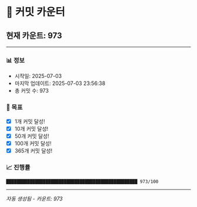 # 🔢 커밋 카운터

## 현재 카운트: 973

---

### 📊 정보
- 시작일: 2025-07-03
- 마지막 업데이트: 2025-07-03 23:56:38
- 총 커밋 수: 973

### 🎯 목표
- [x] 1개 커밋 달성!
- [x] 10개 커밋 달성!
- [x] 50개 커밋 달성!
- [x] 100개 커밋 달성!
- [x] 365개 커밋 달성!

### 📈 진행률
```
██████████████████████████████████████████████████ 973/100
```

---
*자동 생성됨 - 카운트: 973*
